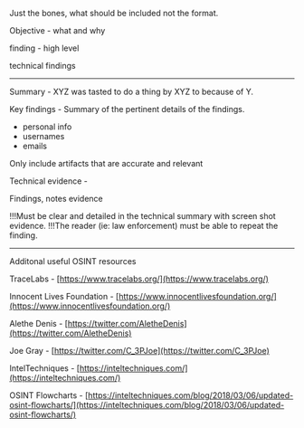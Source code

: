 
Just the bones, what should be included not the format.

Objective - what and why

finding - high level

technical findings

----------------

Summary - XYZ was tasted to do a thing by XYZ to because of Y.

Key findings - Summary of the pertinent details of the findings.

- personal info
- usernames
- emails

Only include artifacts that are accurate and relevant


Technical evidence - 

Findings,
notes
evidence

!!!Must be clear and detailed in the technical summary with screen shot evidence.
!!!The reader (ie: law enforcement) must be able to repeat the finding.


-----------------------------------
Additonal useful OSINT resources

TraceLabs - [https://www.tracelabs.org/](https://www.tracelabs.org/)

Innocent Lives Foundation - [https://www.innocentlivesfoundation.org/](https://www.innocentlivesfoundation.org/)

Alethe Denis - [https://twitter.com/AletheDenis](https://twitter.com/AletheDenis)

Joe Gray - [https://twitter.com/C_3PJoe](https://twitter.com/C_3PJoe)

IntelTechniques - [https://inteltechniques.com/](https://inteltechniques.com/)

OSINT Flowcharts - [https://inteltechniques.com/blog/2018/03/06/updated-osint-flowcharts/](https://inteltechniques.com/blog/2018/03/06/updated-osint-flowcharts/)

